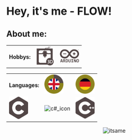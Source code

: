 <body>
  <div align="left">
<h1>Hey, it's me - <B>FLOW</B>!</h1>
    <div align="left">
      <h2>About me:</h2>
      <table>
        <th>Hobbys:</th>
      <td><img src="https://github.com/flow1990/flow1990/blob/main/Pictures/Icons/3d.png" alt="3D_printing_icon" width="50"></td>
      <td><img src="https://github.com/flow1990/flow1990/blob/main/Pictures/Icons/arduino.png" alt="arduino_icon" width="50"></td>
      </table>
      <table>
        <tr>
          <th>Languages:</th>
      <td><img src="https://github.com/flow1990/flow1990/blob/main/Pictures/Icons/english.png" alt="british_flag" width="50"></td>
      <td><img src="https://github.com/flow1990/flow1990/blob/main/Pictures/Icons/german.png" alt="german_glag" width="50"></td>
        </tr>
        <tr>
      <td><img src="https://github.com/flow1990/flow1990/blob/main/Pictures/Icons/c.png" alt="c_icon" width="50"></td>
      <td><img src="https://github.com/flow1990/flow1990/blob/main/Pictures/Icons/c#.png" alt="c#_icon" width="50"></td>
      <td><img src="https://github.com/flow1990/flow1990/blob/main/Pictures/Icons/c++.png" alt="c++_icon" width="50"></td>
        </tr>
      </table>
    </div>
<img src="https://github.com/flow1990/flow1990/blob/main/Pictures/ich_kreis.png" alt="itsame" width="250" align="right">
  </div>
</body>
